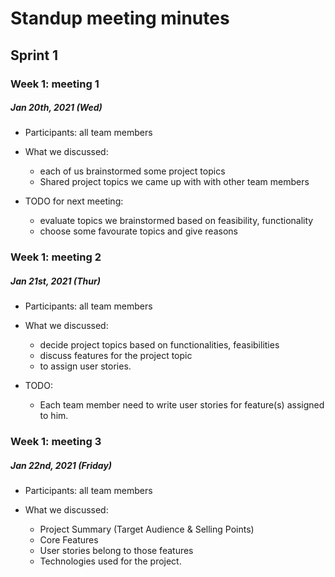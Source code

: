 # Standup meeting minutes

## Sprint 1

### Week 1: meeting 1

##### Jan 20th, 2021 (Wed)
- Participants: all team members

- What we discussed: 
  - each of us brainstormed some project topics
  - Shared project topics we came up with with other team members

- TODO for next meeting:
  - evaluate topics we brainstormed based on feasibility, functionality
  - choose some favourate topics and give reasons


### Week 1: meeting 2

##### Jan 21st, 2021 (Thur)
- Participants: all team members

- What we discussed: 
  - decide project topics based on functionalities, feasibilities
  - discuss features for the project topic
  - to assign user stories.

- TODO:
  - Each team member need to write user stories for feature(s) assigned to him.


### Week 1: meeting 3

##### Jan 22nd, 2021 (Friday)
- Participants: all team members

- What we discussed:
  - Project Summary (Target Audience & Selling Points)
  - Core Features
  - User stories belong to those features
  - Technologies used for the project.